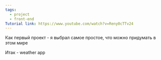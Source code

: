 ```yaml
---
tags:
  - project
  - front-end
Tutorial link: https://www.youtube.com/watch?v=Reny0cTTv24
---
```


Как первый проект - я выбрал самое простое, что можно придумать в этом мире

Итак - weather app


